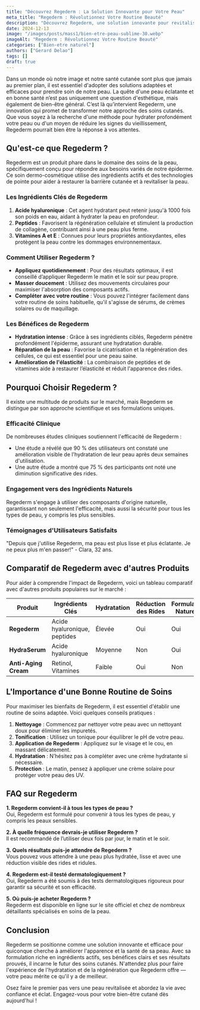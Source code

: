 ```yaml
---
title: "Découvrez Regederm : La Solution Innovante pour Votre Peau"
meta_title: "Regederm : Révolutionnez Votre Routine Beauté"
description: "Découvrez Regederm, une solution innovante pour revitaliser votre peau et améliorer son apparence. Apprenez-en plus sur ses bienfaits maintenant!"
date: 2024-12-13
image: "/images/posts/mass1/bien-etre-peau-sublime-30.webp"
imageAlt: "Regederm : Révolutionnez Votre Routine Beauté"
categories: ["Bien-etre naturel"]
authors: ["Gerard Delao"]
tags: []
draft: true
---
```


Dans un monde où notre image et notre santé cutanée sont plus que jamais au premier plan, il est essentiel d'adopter des solutions adaptées et efficaces pour prendre soin de notre peau. La quête d'une peau éclatante et en bonne santé n’est pas uniquement une question d'esthétique, mais également de bien-être général. C’est là qu’intervient Regederm, une innovation qui promet de transformer notre approche des soins cutanés. Que vous soyez à la recherche d'une méthode pour hydrater profondément votre peau ou d'un moyen de réduire les signes du vieillissement, Regederm pourrait bien être la réponse à vos attentes.

## Qu'est-ce que Regederm ? 

Regederm est un produit phare dans le domaine des soins de la peau, spécifiquement conçu pour répondre aux besoins variés de notre épiderme. Ce soin dermo-cosmétique utilise des ingrédients actifs et des technologies de pointe pour aider à restaurer la barrière cutanée et à revitaliser la peau. 

### Les Ingrédients Clés de Regederm
1. **Acide hyaluronique** : Cet agent hydratant peut retenir jusqu'à 1000 fois son poids en eau, aidant à hydrater la peau en profondeur.
2. **Peptides** : Favorisent la régénération cellulaire et stimulent la production de collagène, contribuant ainsi à une peau plus ferme.
3. **Vitamines A et E** : Connues pour leurs propriétés antioxydantes, elles protègent la peau contre les dommages environnementaux.

### Comment Utiliser Regederm ?
- **Appliquez quotidiennement** : Pour des résultats optimaux, il est conseillé d’appliquer Regederm le matin et le soir sur peau propre.
- **Masser doucement** : Utilisez des mouvements circulaires pour maximiser l'absorption des composants actifs.
- **Compléter avec votre routine** : Vous pouvez l'intégrer facilement dans votre routine de soins habituelle, qu'il s'agisse de sérums, de crèmes solaires ou de maquillage.

### Les Bénéfices de Regederm
- **Hydratation intense** : Grâce à ses ingrédients ciblés, Regederm pénètre profondément l'épiderme, assurant une hydratation durable.
- **Réparation de la peau** : Favorise la cicatrisation et la régénération des cellules, ce qui est essentiel pour une peau saine.
- **Amélioration de l'élasticité** : La combinaison de peptides et de vitamines aide à restaurer l’élasticité et réduit l'apparence des rides.

## Pourquoi Choisir Regederm ?

Il existe une multitude de produits sur le marché, mais Regederm se distingue par son approche scientifique et ses formulations uniques. 

### Efficacité Clinique
De nombreuses études cliniques soutiennent l'efficacité de Regederm :

- Une étude a révélé que 90 % des utilisateurs ont constaté une amélioration visible de l'hydratation de leur peau après deux semaines d'utilisation.
- Une autre étude a montré que 75 % des participants ont noté une diminution significative des rides.

### Engagement vers des Ingrédients Naturels
Regederm s'engage à utiliser des composants d'origine naturelle, garantissant non seulement l'efficacité, mais aussi la sécurité pour tous les types de peau, y compris les plus sensibles.

### Témoignages d'Utilisateurs Satisfaits
"Depuis que j'utilise Regederm, ma peau est plus lisse et plus éclatante. Je ne peux plus m'en passer!" - Clara, 32 ans.

## Comparatif de Regederm avec d'autres Produits

Pour aider à comprendre l'impact de Regederm, voici un tableau comparatif avec d'autres produits populaires sur le marché :

| Produit      | Ingrédients Clés         | Hydratation | Réduction des Rides | Formulation Naturelle |
|--------------|--------------------------|-------------|---------------------|-----------------------|
| **Regederm** | Acide hyaluronique, peptides | Élevée      | Oui                 | Oui                   |
| **HydraSerum** | Acide hyaluronique        | Moyenne     | Non                 | Oui                   |
| **Anti-Aging Cream** | Retinol, Vitamines      | Faible      | Oui                 | Non                   |

## L'Importance d'une Bonne Routine de Soins

Pour maximiser les bienfaits de Regederm, il est essentiel d'établir une routine de soins adaptée. Voici quelques conseils pratiques :

1. **Nettoyage** : Commencez par nettoyer votre peau avec un nettoyant doux pour éliminer les impuretés.
2. **Tonification** : Utilisez un tonique pour équilibrer le pH de votre peau.
3. **Application de Regederm** : Appliquez sur le visage et le cou, en massant délicatement.
4. **Hydratation** : N’hésitez pas à compléter avec une crème hydratante si nécessaire.
5. **Protection** : Le matin, pensez à appliquer une crème solaire pour protéger votre peau des UV.

## FAQ sur Regederm

**1. Regederm convient-il à tous les types de peau ?**  
Oui, Regederm est formulé pour convenir à tous les types de peau, y compris les peaux sensibles.

**2. À quelle fréquence devrais-je utiliser Regederm ?**  
Il est recommandé de l’utiliser deux fois par jour, le matin et le soir.

**3. Quels résultats puis-je attendre de Regederm ?**  
Vous pouvez vous attendre à une peau plus hydratée, lisse et avec une réduction visible des rides et ridules.

**4. Regederm est-il testé dermatologiquement ?**  
Oui, Regederm a été soumis à des tests dermatologiques rigoureux pour garantir sa sécurité et son efficacité.

**5. Où puis-je acheter Regederm ?**  
Regederm est disponible en ligne sur le site officiel et chez de nombreux détaillants spécialisés en soins de la peau.

## Conclusion

Regederm se positionne comme une solution innovante et efficace pour quiconque cherche à améliorer l'apparence et la santé de sa peau. Avec sa formulation riche en ingrédients actifs, ses bénéfices clairs et ses résultats prouvés, il incarne le futur des soins cutanés. N'attendez plus pour faire l'expérience de l'hydratation et de la régénération que Regederm offre — votre peau mérite ce qu'il y a de meilleur. 

Osez faire le premier pas vers une peau revitalisée et abordez la vie avec confiance et éclat. Engagez-vous pour votre bien-être cutané dès aujourd'hui !

